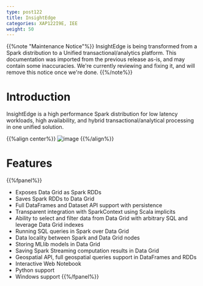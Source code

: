 ```yaml
---
type: post122
title: InsightEdge
categories: XAP122I9E, IEE
weight: 50
---
```


{{%note "Maintenance Notice"%}}
InsightEdge is being transformed from a Spark distribution to a Unified transactional/analytics platform. This documentation was imported from the previous release as-is, and may contain some inaccuracies. We're currently reviewing and fixing it, and will remove this notice once we're done.
{{%/note%}}

# Introduction

InsightEdge is a high performance Spark distribution for low latency workloads, high availability, and hybrid transactional/analytical processing in one unified solution.

{{%align center%}}
![image](/attachment_files/insightedge_arch.png)
{{%/align%}}


# Features

{{%fpanel%}}
* Exposes Data Grid as Spark RDDs
* Saves Spark RDDs to Data Grid
* Full DataFrames and Dataset API support with persistence
* Transparent integration with SparkContext using Scala implicits
* Ability to select and filter data from Data Grid with arbitrary SQL and leverage Data Grid indexes
* Running SQL queries in Spark over Data Grid
* Data locality between Spark and Data Grid nodes
* Storing MLlib models in Data Grid
* Saving Spark Streaming computation results in Data Grid
* Geospatial API, full geospatial queries support in DataFrames and RDDs
* Interactive Web Notebook
* Python support
* Windows support
{{%/fpanel%}}

